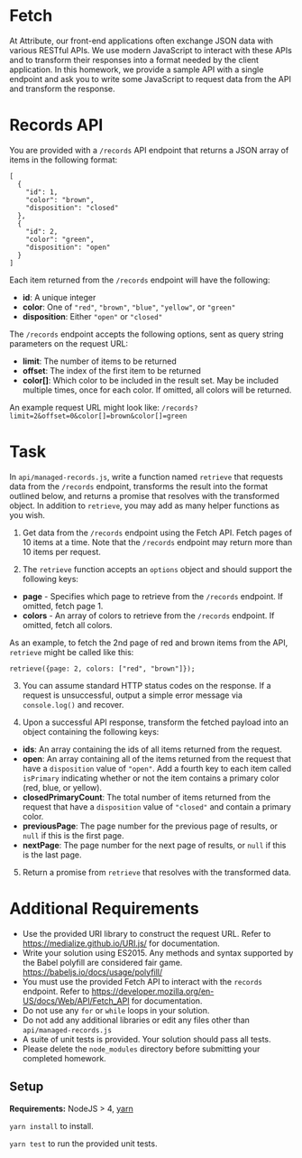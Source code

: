 # Fetch

At Attribute, our front-end applications often exchange JSON data with various RESTful APIs. We use modern JavaScript
to interact with these APIs and to transform their responses into a format needed by the client application. In
this homework, we provide a sample API with a single endpoint and ask you to write some JavaScript to request data from
the API and transform the response.

# Records API

You are provided with a `/records` API endpoint that returns a JSON array of items in the following format:

```
[
  {
    "id": 1,
    "color": "brown",
    "disposition": "closed"
  },
  {
    "id": 2,
    "color": "green",
    "disposition": "open"
  }
]
```

Each item returned from the `/records` endpoint will have the following:

  - **id**: A unique integer
  - **color**: One of `"red"`, `"brown"`, `"blue"`, `"yellow"`, or `"green"`
  - **disposition**: Either `"open"` or `"closed"`

The `/records` endpoint accepts the following options, sent as query string parameters on the request URL:

  - **limit**: The number of items to be returned
  - **offset**: The index of the first item to be returned
  - **color[]**: Which color to be included in the result set. May be included multiple times, once for each color. If omitted, all colors will be returned.

An example request URL might look like: `/records?limit=2&offset=0&color[]=brown&color[]=green`

# Task

In `api/managed-records.js`, write a function named `retrieve` that requests data from the `/records` endpoint, transforms the result into the format outlined below, and returns a promise that resolves with the transformed object. In addition to `retrieve`, you may add as many helper functions as you wish.

1. Get data from the `/records` endpoint using the Fetch API. Fetch pages of 10 items at a time. Note that the `/records` endpoint may return more than 10 items per request.

2. The `retrieve` function accepts an `options` object and should support the following keys:

  - **page** - Specifies which page to retrieve from the `/records` endpoint. If omitted, fetch page 1.
  - **colors** - An array of colors to retrieve from the `/records` endpoint. If omitted, fetch all colors.

  As an example, to fetch the 2nd page of red and brown items from the API, `retrieve` might be called like this:
  ```
  retrieve({page: 2, colors: ["red", "brown"]});
  ```

3. You can assume standard HTTP status codes on the response. If a request is unsuccessful, output a simple error message via `console.log()` and recover.

4. Upon a successful API response, transform the fetched payload into an object containing the following keys:

  - **ids**: An array containing the ids of all items returned from the request.
  - **open**: An array containing all of the items returned from the request that have a `disposition` value of `"open"`. Add a fourth key to each item called `isPrimary` indicating whether or not the item contains a primary color (red, blue, or yellow).
  - **closedPrimaryCount**: The total number of items returned from the request that have a `disposition` value of `"closed"` and contain a primary color.
  - **previousPage**: The page number for the previous page of results, or `null` if this is the first page.
  - **nextPage**: The page number for the next page of results, or `null` if this is the last page.

5. Return a promise from `retrieve` that resolves with the transformed data.

# Additional Requirements

- Use the provided URI library to construct the request URL. Refer to https://medialize.github.io/URI.js/ for documentation.
- Write your solution using ES2015. Any methods and syntax supported by the Babel polyfill are considered fair game. https://babeljs.io/docs/usage/polyfill/
- You must use the provided Fetch API to interact with the `records` endpoint. Refer to https://developer.mozilla.org/en-US/docs/Web/API/Fetch_API for documentation.
- Do not use any `for` or `while` loops in your solution.
- Do not add any additional libraries or edit any files other than `api/managed-records.js`
- A suite of unit tests is provided. Your solution should pass all tests.
- Please delete the `node_modules` directory before submitting your completed homework.


## Setup

**Requirements:** NodeJS > 4, [yarn](https://yarnpkg.com/en/docs/install)

`yarn install` to install.

`yarn test` to run the provided unit tests.
